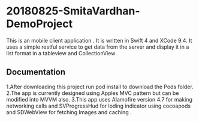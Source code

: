 # 20180825-SmitaVardhan-DemoProject


This is an mobile client application . It is written in Swift 4 and XCode 9.4. It uses a simple restful service to get data from the server and display it in a list format in a tableview and CollectionView



## Documentation
1.After downloading this project run pod install to download the Pods folder.
2.The app is currently designed using Apples MVC pattern but can be modified into MVVM also.
3.This app uses Alamofire version 4.7 for making networking calls and SVProgressHud for loding indicator using cocoapods  and SDWebView for fetching Images and caching .


